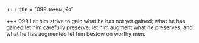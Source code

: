 +++
title = "099 अलब्धञ् चैव"

+++
099	Let him strive to gain what he has not yet gained; what he has gained let him carefully preserve; let him augment what he preserves, and what he has augmented let him bestow on worthy men.